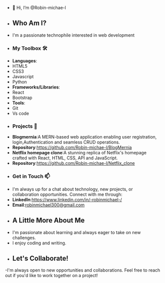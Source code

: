 - 👋 Hi, I’m @Robin-michae-l
- ## Who Am I?
- I'm a passionate technophile interested in web development
- ### My Toolbox 🛠️
- **Languages**:
- HTML5
- CSS3
- Javascript
- Python
- **Frameworks/Libraries**:
- React
- Bootstrap
- **Tools**:
- Git
- Vs code
- ### Projects 🚀
- **Blogmernia**:A MERN-based web application enabling user registration, login,Authentication and seamless CRUD operations.
- **Repository**:https://github.com/Robin-michae-l/BlogMernia
- **Netflix homepage clone**:A stunning replica of Netflix's homepage crafted with React, HTML, CSS, API and JavaScript.
- **Repository**:https://github.com/Robin-michae-l/Netflix_clone
- ### Get in Touch 📫
- I'm always up for a chat about technology, new projects, or collaboration opportunities. Connect with me through:
- **LinkedIn**:https://www.linkedin.com/in/-robinmichael-/
- **Email**:robinmichael300@gmail.com
- ## A Little More About Me
- I'm passionate about learning and always eager to take on new challenges.
- I enjoy coding and writing.
- ## Let's Collaborate!
-I'm always open to new opportunities and collaborations. Feel free to reach out if you'd like to work together on a project!

<!---
Robin-michae-l/Robin-michae-l is a ✨ special ✨ repository because its `README.md` (this file) appears on your GitHub profile.
You can click the Preview link to take a look at your changes.
--->
